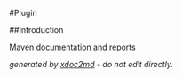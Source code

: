 
#Plugin

##Introduction


[Maven documentation and reports](http://dev.lutece.paris.fr/plugins/module-directory-googlemaps/)



 *generated by [xdoc2md](https://github.com/lutece-platform/tools-maven-xdoc2md-plugin) - do not edit directly.*